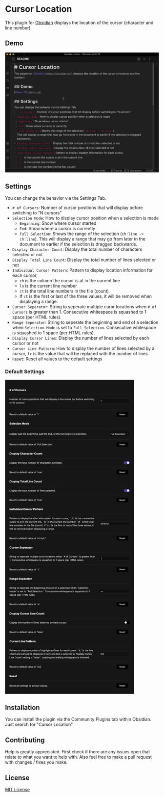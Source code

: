 # Cursor Location
This plugin for [Obsidian](https://obsidian.md/) displays the location of the cursor (character and line number).

## Demo
![Demo Gif](demo.gif)

## Settings
You can change the behavior via the Settings Tab.
- `# of Cursors`: Number of cursor positions that will display before switching to "N cursors"
- `Selection Mode`: How to display cursor position when a selection is made
  - `Beginning`: Show where cursor started
  - `End`: Show where a cursor is currently
  - `Full Selection`: Shows the range of the selection (`ch:line -> ch:line`).
    This will display a range that may go from later in the document to earlier if the selection is dragged backwards.
- `Display Character Count`: Display the total number of characters selected or not
- `Display Total Line Count`: Display the total number of lines selected or not
- `Individual Cursor Pattern`: Pattern to display location information for each cursor, 
  - `ch` is the column the cursor is at in the current line
  - `ln` is the current line number
  - `ct` is the total line numbers in the file (count)
  - If `ct` is the first or last of the three values, it will be removed when displaying a range.
- `Cursor Seperator`: String to seperate multiple curor locations when `# of Cursors` is greater than 1. Consecutive whitespace is squashed to 1 space (per HTML rules).
- `Range Seperator`: String to seperate the beginning and end of a selection when `Selection Mode` is set to `Full Selection`. Consecutive whitespace is squashed to 1 space (per HTML rules).
- `Display Cursor Lines`: Display the number of lines selected by each cursor or not
- `Cursor Line Pattern`: How to display the number of lines selected by a cursor, `lc` is the value that will be replaced with the number of lines
- `Reset`: Reset all values to the default settings

### Default Settings
![Default Setttings](settings.png)

## Installation
You can install the plugin via the Community Plugins tab within Obsidian. Just search for "Cursor Location"

## Contributing
Help is greatly appreciated. First check if there are any issues open that relate to what you want
to help with. Also feel free to make a pull request with changes / fixes you make.

## License
[MIT License](https://opensource.org/licenses/MIT)

